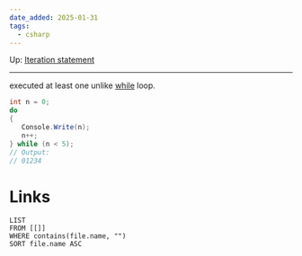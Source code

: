 ```yaml
---
date_added: 2025-01-31
tags:
  - csharp
---
```

Up: [Iteration statement](Iteration%20statement.md)
___
 executed at least one unlike [while](while.md) loop.
 
 ```cs
 int n = 0;
do
{
    Console.Write(n);
    n++;
} while (n < 5);
// Output:
// 01234
```
# Links
```dataview
LIST
FROM [[]]
WHERE contains(file.name, "")
SORT file.name ASC
```
